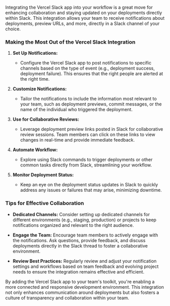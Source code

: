 Integrating the Vercel Slack app into your workflow is a great move for enhancing collaboration and staying updated on your deployments directly within Slack. This integration allows your team to receive notifications about deployments, preview URLs, and more, directly in a Slack channel of your choice.

### Making the Most Out of the Vercel Slack Integration

1. **Set Up Notifications:**
   - Configure the Vercel Slack app to post notifications to specific channels based on the type of event (e.g., deployment success, deployment failure). This ensures that the right people are alerted at the right time.

2. **Customize Notifications:**
   - Tailor the notifications to include the information most relevant to your team, such as deployment previews, commit messages, or the name of the individual who triggered the deployment.

3. **Use for Collaborative Reviews:**
   - Leverage deployment preview links posted in Slack for collaborative review sessions. Team members can click on these links to view changes in real-time and provide immediate feedback.

4. **Automate Workflow:**
   - Explore using Slack commands to trigger deployments or other common tasks directly from Slack, streamlining your workflow.

5. **Monitor Deployment Status:**
   - Keep an eye on the deployment status updates in Slack to quickly address any issues or failures that may arise, minimizing downtime.

### Tips for Effective Collaboration

- **Dedicated Channels:** Consider setting up dedicated channels for different environments (e.g., staging, production) or projects to keep notifications organized and relevant to the right audience.

- **Engage the Team:** Encourage team members to actively engage with the notifications. Ask questions, provide feedback, and discuss deployments directly in the Slack thread to foster a collaborative environment.

- **Review Best Practices:** Regularly review and adjust your notification settings and workflows based on team feedback and evolving project needs to ensure the integration remains effective and efficient.

By adding the Vercel Slack app to your team's toolkit, you're enabling a more connected and responsive development environment. This integration not only enhances communication around deployments but also fosters a culture of transparency and collaboration within your team.